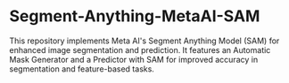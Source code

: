 # Segment-Anything-MetaAI-SAM
This repository implements Meta AI's Segment Anything Model (SAM) for enhanced image segmentation and prediction. It features an Automatic Mask Generator and a Predictor with SAM for improved accuracy in segmentation and feature-based tasks.
